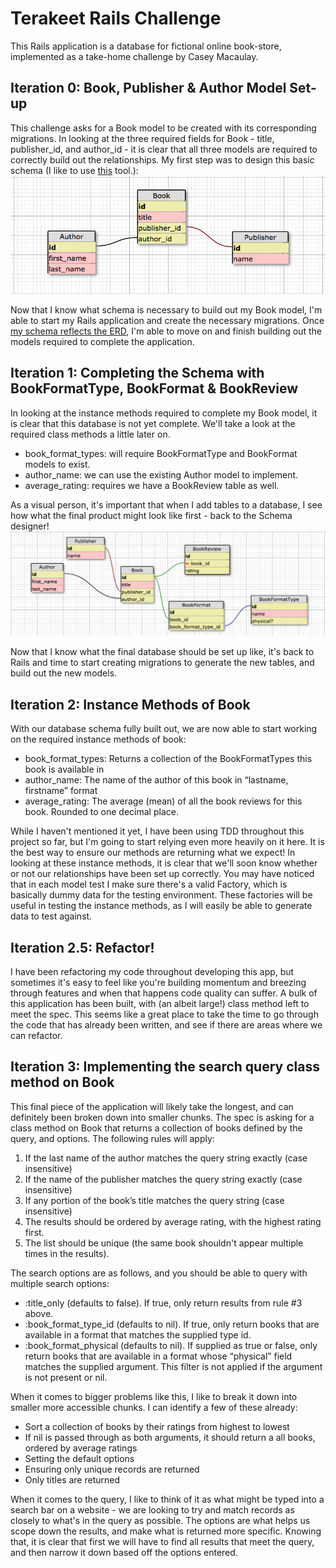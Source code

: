 # Terakeet Rails Challenge

This Rails application is a database for fictional online book-store, implemented as a take-home challenge by Casey Macaulay.

## Iteration 0: Book, Publisher & Author Model Set-up

This challenge asks for a Book model to be created with its corresponding migrations. In looking at the three required fields for Book - title, publisher_id, and author_id - it is clear that all three models are required to correctly build out the relationships. My first step was to design this basic schema (I like to use [this](http://ondras.zarovi.cz/sql/demo/) tool.):
![alt text](./public/images/author-publisher-book-schema.png "Schema: Iteration 0")

Now that I know what schema is necessary to build out my Book model, I'm able to start my Rails application and create the necessary migrations. Once [my schema reflects the ERD](https://github.com/cmacaulay/tarakeet-books/pulls?q=is%3Apr+is%3Aclosed), I'm able to move on and finish building out the models required to complete the application.

## Iteration 1: Completing the Schema with BookFormatType, BookFormat & BookReview

In looking at the instance methods required to complete my Book model, it is clear that this database is not yet complete. We'll take a look at the required class methods a little later on.

+ book_format_types: will require BookFormatType and BookFormat models to exist.
+ author_name: we can use the existing Author model to implement.
+ average_rating: requires we have a BookReview table as well.

As a visual person, it's important that when I add tables to a database, I see how what the final product might look like first - back to the Schema designer!
![alt text](./public/images/final-schema.png "Final Schema")

Now that I know what the final database should be set up like, it's back to Rails and time to start creating migrations to generate the new tables, and build out the new models.

## Iteration 2: Instance Methods of Book

With our database schema fully built out, we are now able to start working on the required instance methods of book:

+ book_format_types:  Returns a collection of the BookFormatTypes this book is available in
+ author_name:  The name of the author of this book in “lastname, firstname” format
+ average_rating:  The average (mean) of all the book reviews for this book.  Rounded to one decimal place.

While I haven't mentioned it yet, I have been using TDD throughout this project so far, but I'm going to start relying even more heavily on it here. It is the best way to ensure our methods are returning what we expect! In looking at these instance methods, it is clear that we'll soon know whether or not our relationships have been set up correctly. You may have noticed that in each model test I make sure there's a valid Factory, which is basically dummy data for the testing environment. These factories will be useful in testing the instance methods, as I will easily be able to generate data to test against.

## Iteration 2.5: Refactor!

I have been refactoring my code throughout developing this app, but sometimes it's easy to feel like you're building momentum and breezing through features and when that happens code quality can suffer. A bulk of this application has been built, with (an albeit large!) class method left to meet the spec. This seems like a great place to take the time to go through the code that has already been written, and see if there are areas where we can refactor.

## Iteration 3: Implementing the search query class method on Book

This final piece of the application will likely take the longest, and can definitely been broken down into smaller chunks. The spec is asking for a class method on Book that returns a collection of books defined by the query, and options. The following rules will apply:

1. If the last name of the author matches the query string exactly (case insensitive)
2. If the name of the publisher matches the query string exactly (case insensitive)
3. If any portion of the book’s title matches the query string (case insensitive)
4. The results should be ordered by average rating, with the highest rating first.  
5. The list should be unique (the same book shouldn't appear multiple times in the results).

The search options are as follows, and you should be able to query with multiple search options:

+ :title_only (defaults to false).  If true, only return results from rule #3 above.  
+ :book_format_type_id (defaults to nil).  If true, only return books that are available in a format that matches the supplied type id.  
+ :book_format_physical (defaults to nil).   If supplied as true or false, only return books that are available in a format whose “physical” field matches the supplied argument.  This filter is not applied if the argument is not present or nil.  

When it comes to bigger problems like this, I like to break it down into smaller more accessible chunks. I can identify a few of these already:
* Sort a collection of books by their ratings from highest to lowest
* If nil is passed through as both arguments, it should return a all books, ordered by average ratings
* Setting the default options
* Ensuring only unique records are returned
* Only titles are returned

When it comes to the query, I like to think of it as what might be typed into a search bar on a website - we are looking to try and match records as closely to what's in the query as possible. The options are what helps us scope down the results, and make what is returned more specific. Knowing that, it is clear that first we will have to find all results that meet the query, and then narrow it down based off the options entered.
